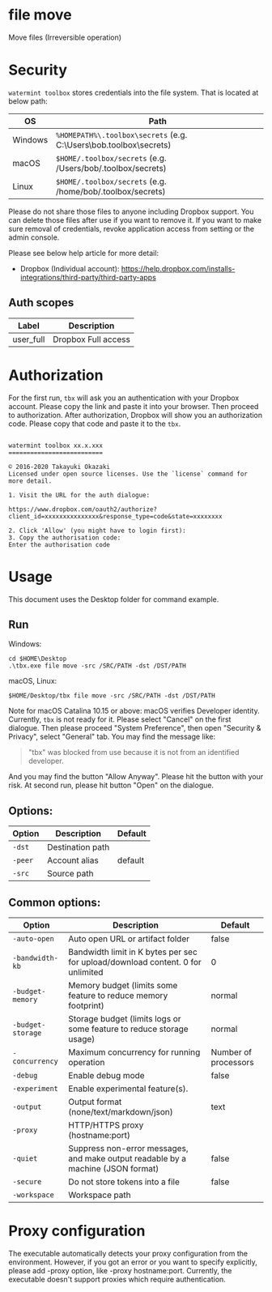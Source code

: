 # file move

Move files (Irreversible operation)

# Security

`watermint toolbox` stores credentials into the file system. That is located at below path:

| OS      | Path                                                               |
|---------|--------------------------------------------------------------------|
| Windows | `%HOMEPATH%\.toolbox\secrets` (e.g. C:\Users\bob\.toolbox\secrets) |
| macOS   | `$HOME/.toolbox/secrets` (e.g. /Users/bob/.toolbox/secrets)        |
| Linux   | `$HOME/.toolbox/secrets` (e.g. /home/bob/.toolbox/secrets)         |

Please do not share those files to anyone including Dropbox support.
You can delete those files after use if you want to remove it. If you want to make sure removal of credentials, revoke application access from setting or the admin console.

Please see below help article for more detail:
* Dropbox (Individual account): https://help.dropbox.com/installs-integrations/third-party/third-party-apps

## Auth scopes

| Label     | Description         |
|-----------|---------------------|
| user_full | Dropbox Full access |

# Authorization

For the first run, `tbx` will ask you an authentication with your Dropbox account. Please copy the link and paste it into your browser. Then proceed to authorization. After authorization, Dropbox will show you an authorization code. Please copy that code and paste it to the `tbx`.
```

watermint toolbox xx.x.xxx
==========================

© 2016-2020 Takayuki Okazaki
Licensed under open source licenses. Use the `license` command for more detail.

1. Visit the URL for the auth dialogue:

https://www.dropbox.com/oauth2/authorize?client_id=xxxxxxxxxxxxxxx&response_type=code&state=xxxxxxxx

2. Click 'Allow' (you might have to login first):
3. Copy the authorisation code:
Enter the authorisation code
```

# Usage

This document uses the Desktop folder for command example.
## Run

Windows:
```
cd $HOME\Desktop
.\tbx.exe file move -src /SRC/PATH -dst /DST/PATH
```

macOS, Linux:
```
$HOME/Desktop/tbx file move -src /SRC/PATH -dst /DST/PATH
```

Note for macOS Catalina 10.15 or above: macOS verifies Developer identity. Currently, `tbx` is not ready for it. Please select "Cancel" on the first dialogue. Then please proceed "System Preference", then open "Security & Privacy", select "General" tab.
You may find the message like:
> "tbx" was blocked from use because it is not from an identified developer.

And you may find the button "Allow Anyway". Please hit the button with your risk. At second run, please hit button "Open" on the dialogue.

## Options:

| Option  | Description      | Default |
|---------|------------------|---------|
| `-dst`  | Destination path |         |
| `-peer` | Account alias    | default |
| `-src`  | Source path      |         |

## Common options:

| Option            | Description                                                                      | Default              |
|-------------------|----------------------------------------------------------------------------------|----------------------|
| `-auto-open`      | Auto open URL or artifact folder                                                 | false                |
| `-bandwidth-kb`   | Bandwidth limit in K bytes per sec for upload/download content. 0 for unlimited  | 0                    |
| `-budget-memory`  | Memory budget (limits some feature to reduce memory footprint)                   | normal               |
| `-budget-storage` | Storage budget (limits logs or some feature to reduce storage usage)             | normal               |
| `-concurrency`    | Maximum concurrency for running operation                                        | Number of processors |
| `-debug`          | Enable debug mode                                                                | false                |
| `-experiment`     | Enable experimental feature(s).                                                  |                      |
| `-output`         | Output format (none/text/markdown/json)                                          | text                 |
| `-proxy`          | HTTP/HTTPS proxy (hostname:port)                                                 |                      |
| `-quiet`          | Suppress non-error messages, and make output readable by a machine (JSON format) | false                |
| `-secure`         | Do not store tokens into a file                                                  | false                |
| `-workspace`      | Workspace path                                                                   |                      |

# Proxy configuration

The executable automatically detects your proxy configuration from the environment. However, if you got an error or you want to specify explicitly, please add -proxy option, like -proxy hostname:port. Currently, the executable doesn't support proxies which require authentication.

